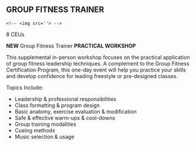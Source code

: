 ## GROUP FITNESS TRAINER

    <!-- <img src=''> -->

8 CEUs

**NEW** Group Fitness Trainer **PRACTICAL WORKSHOP**

This supplemental in-person workshop focuses on the practical application of group fitness leadership techniques. A complement to the Group Fitness Certification Program, this one-day event will help you practice your skills and develop confidence for leading freestyle or pre-designed classes.

Topics Include:

 * Leadership & professional responsibilities
 * Class formatting & program design
 * Basic anatomy, exercise evaluation & modification
 * Safe & effective warm-ups & cool-downs
 * Group training modalities
 * Cueing methods
 * Music selection & usage
